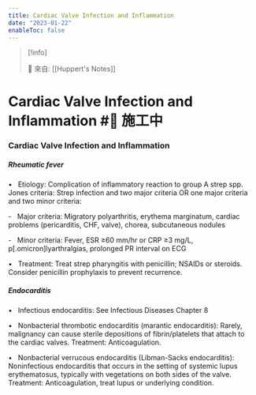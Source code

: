 ```yaml
---
title: Cardiac Valve Infection and Inflammation
date: "2023-01-22"
enableToc: false
---
```


> [!info]
>
> 🌱 來自: [[Huppert's Notes]]

# Cardiac Valve Infection and Inflammation #🚧 施工中

### Cardiac Valve Infection and Inflammation

##### Rheumatic fever

•   Etiology: Complication of inflammatory reaction to group A strep spp. Jones criteria: Strep infection and two major criteria OR one major criteria and two minor criteria:

-   Major criteria: Migratory polyarthritis, erythema marginatum, cardiac problems (pericarditis, CHF, valve), chorea, subcutaneous nodules

-   Minor criteria: Fever, ESR ≥60 mm/hr or CRP ≥3 mg/L, p\[.omicron\]lyarthralgias, prolonged PR interval on ECG

•   Treatment: Treat strep pharyngitis with penicillin; NSAIDs or steroids. Consider penicillin prophylaxis to prevent recurrence.

##### Endocarditis

•   Infectious endocarditis: See Infectious Diseases Chapter 8

•   Nonbacterial thrombotic endocarditis (marantic endocarditis): Rarely, malignancy can cause sterile depositions of fibrin/platelets that attach to the cardiac valves. Treatment: Anticoagulation.

•   Nonbacterial verrucous endocarditis (Libman-Sacks endocarditis): Noninfectious endocarditis that occurs in the setting of systemic lupus erythematosus, typically with vegetations on both sides of the valve. Treatment: Anticoagulation, treat lupus or underlying condition.

